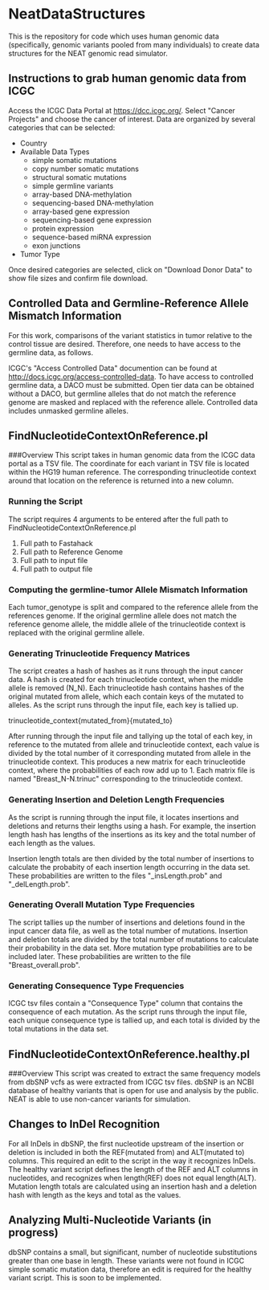 # NeatDataStructures
This is the repository for code which uses human genomic data 
(specifically, genomic variants pooled from many individuals) to create data structures for the NEAT genomic read simulator.



## Instructions to grab human genomic data from ICGC
Access the ICGC Data Portal at https://dcc.icgc.org/. Select "Cancer Projects" and choose the cancer of interest. Data are organized by
several categories that can be selected:
* Country
* Available Data Types
  * simple somatic mutations
  * copy number somatic mutations
  * structural somatic mutations
  * simple germline variants
  * array-based DNA-methylation
  * sequencing-based DNA-methylation
  * array-based gene expression
  * sequencing-based gene expression
  * protein expression
  * sequence-based miRNA expression
  * exon junctions
* Tumor Type

Once desired categories are selected, click on "Download Donor Data" to show file sizes and confirm file download.

## Controlled Data and Germline-Reference Allele Mismatch Information

For this work, comparisons of the variant statistics in tumor relative to the control tissue are desired.
Therefore, one needs to have access to the germline data, as follows.

ICGC's "Access Controlled Data" documention can be found at http://docs.icgc.org/access-controlled-data. To have access to controlled germline data, a DACO must be
submitted. Open tier data can be obtained without a DACO, but germline alleles that do not match the reference genome are masked and replaced with the reference
allele. Controlled data includes unmasked germline alleles.



## FindNucleotideContextOnReference.pl 

###Overview
This script takes in human genomic data from the ICGC data portal as a TSV file. The coordinate for each variant in TSV file is located within 
the HG19 human reference. The corresponding trinucleotide context around that location on the reference is returned into a new column. 


### Running the Script
The script requires 4 arguments to be entered after the full path to FindNucleotideContextOnReference.pl

1. Full path to Fastahack
2. Full path to Reference Genome
3. Full path to input file
4. Full path to output file

### Computing the germline-tumor Allele Mismatch Information
Each tumor_genotype is split and compared to the reference allele from the references genome. If the original germline allele does not match the reference genome allele, the middle allele of the trinucleotide context is replaced with the original germline allele.

### Generating Trinucleotide Frequency Matrices
The script creates a hash of hashes as it runs through the input cancer data. A hash is created for each trinucleotide context, when the middle allele is removed (N_N). Each trinucleotide hash contains hashes of the original mutated from allele, which each contain keys of the mutated to alleles. As the script runs through the input file, each key is tallied up.

trinucleotide_context{mutated_from}{mutated_to}

After running through the input file and tallying up the total of each key, in reference to the mutated from allele and trinucleotide context, each value is divided by the total number of it corresponding mutated from allele in the trinucleotide context. This produces a new matrix for each trinucleotide context, where the probabilities of each row add up to 1. Each matrix file is named "Breast_N-N.trinuc" corresponding to the trinucleotide context.

### Generating Insertion and Deletion Length Frequencies
As the script is running through the input file, it locates insertions and deletions and returns their lengths using a hash. For example, the insertion length hash has lengths of the insertions as its key
and the total number of each length as the values.

Insertion length totals are then divided by the total number of insertions to calculate the probabity of each insertion length occurring in the data set. These probabilities are written to the files "_insLength.prob" and "_delLength.prob".

### Generating Overall Mutation Type Frequencies
The script tallies up the number of insertions and deletions found in the input cancer data file, as well as the total number of mutations. Insertion and deletion totals are divided by the total number of mutations to calculate their probability in the data set. More mutation type probabilities are to be included later. These probabilities are written to the file "Breast_overall.prob".

### Generating Consequence Type Frequencies
ICGC tsv files contain a "Consequence Type" column that contains the consequence of each mutation. As the script runs through the input file, each unique consequence type is tallied up, and each total is divided by the total mutations in the data set.

## FindNucleotideContextOnReference.healthy.pl

###Overview
This script was created to extract the same frequency models from dbSNP vcfs as were extracted from ICGC tsv files. dbSNP is an NCBI database of healthy variants that is open for use and analysis by the public. NEAT is able to use non-cancer variants for simulation.

## Changes to InDel Recognition
For all InDels in dbSNP, the first nucleotide upstream of the insertion or deletion is included in both the REF(mutated from) and ALT(mutated to) columns. This required an edit to the script in the way it recognizes InDels. The healthy variant script defines the length of the REF and ALT columns in nucleotides, and recognizes when length(REF) does not equal length(ALT). Mutation length totals are calculated using an insertion hash and a deletion hash with length as the keys and total as the values.

## Analyzing Multi-Nucleotide Variants (in progress)
dbSNP contains a small, but significant, number of nucleotide substitutions greater than one base in length. These variants were not found in ICGC simple somatic mutation data, therefore an edit is required for the healthy variant script. This is soon to be implemented.

